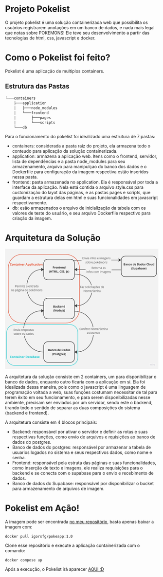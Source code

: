 # Projeto Pokelist

O projeto pokelist é uma solução containerizada web que possibilita os usuários registrarem anotações em um banco de dados, e nada mais legal que notas sobre POKEMONS! Ele teve seu desenvolvimento a partir das tecnologias de html, css, javascript e docker.

# Como o Pokelist foi feito?

Pokelist é uma aplicação de multiplos containers.

## Estrutura das Pastas

```
└───containers
    ├───application
    |   ├───node_modules
    |   └───frontend
    |       ├───pages
    |       └───scripts
    └───db
```

Para o funcionamento do pokelist foi idealizado uma estrutura de 7 pastas:
- containers: considerada a pasta raíz do projeto, ela armazena todo o conteudo para aplicação da solução containerizada.
- application: armazena a aplicação web. Itens como o frontend, servidor, lista de dependências e a pasta node_modules para seu armazenamento, arquivo para manipulçao do banco dos dados e o Dockerfile para configuração da imagem respectiva estão inseridos nessa pasta.
- frontend: pasta armazenada no application. Ela é responsável por toda a interface da aplicação. Nela está contida o arquivo style.css para customização do layot das páginas, e as pastas pages e scripts, que guardam a estrutura delas em html e suas funcionalidades em javascript respectivamente.
- db: esão armazenados o arquivo de inicialização da tabela com os valores de teste do usuário, e seu arquivo Dockerfile respectivo para criação da imagem.

# Arquitetura da Solução
![Pokelist](https://github.com/IgorSFG/Modulo7/blob/main/pond2/Pokelist.jpg)

A arquitetura da solução consiste em 2 containers, um para disponibilizar o banco de dados, enquanto outro ficaria com a aplicação em si. Ela foi idealizada dessa maneira, pois como o javascript é uma linguagem de programação voltada a web, suas funções costumam necessitar de tal para terem êxito em seu funcionamento, e para serem disponibilizadas nesse ambiente, precisam ser enviados por um servidor, sendo este o backend, tirando todo o sentido de separar as duas composições do sistema (backend e frontend).

A arquitetura consiste em 4 blocos principais:
- Backend: responsável por ativar o servidor e definir as rotas e suas respectivas funções, como envio de arquivos e rquisições ao banco de dados do postgres.
- Banco de dados do postgres: responsável por armazenar a tabela de usuarios logados no sistema e seus respectivos dados, como nome e senha. 
- Frontend: responsável pela estruta das páginas e suas funcionalidades, como inserção de texto e imagens, ele realiza requisições para o backend e se conecta com o supabase para o envio e recebimento de dados.
- Banco de dados do Supabase: responsável por disponibilizar o bucket para armazenamento de arquivos de imagem.

# Pokelist em Ação!
A imagem pode ser encontrada [no meu repositório](https://hub.docker.com/repository/docker/igorsfg/pokeapp/tags), basta apenas baixar a imagem com:
```
docker pull igorsfg/pokeapp:1.0
```

Clone esse repositório e execute a aplicação containerizada com o comando:
```
docker compose up
```

Após a execução, o Pokelist irá aparecer [AQUI :D](http://127.0.0.1:5000)
